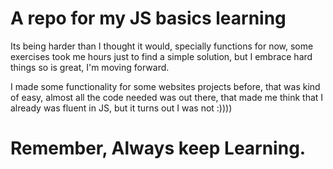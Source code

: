 # A repo for my JS basics learning

Its being harder than I thought it would, specially functions for now, some exercises took me hours just to find a simple solution, but I embrace hard things so is great, I'm moving forward.

I made some functionality for some websites projects before, that was kind of easy, almost all the code needed was out there, that made me think that I already was fluent in JS, but it turns out I was not :))))

# Remember, Always keep Learning. 
